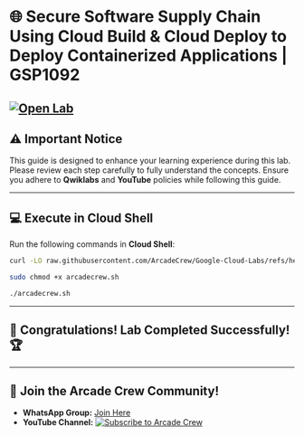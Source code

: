 # 🌐 Secure Software Supply Chain Using Cloud Build & Cloud Deploy to Deploy Containerized Applications | GSP1092
[![Open Lab](https://img.shields.io/badge/Open-Lab-pink?style=flat)](https://www.cloudskillsboost.google/focuses/50453?parent=catalog) 
---

## ⚠️ **Important Notice**  
This guide is designed to enhance your learning experience during this lab. Please review each step carefully to fully understand the concepts. Ensure you adhere to **Qwiklabs** and **YouTube** policies while following this guide.  

---

## 💻 **Execute in Cloud Shell**  
Run the following commands in **Cloud Shell**:  
```bash
curl -LO raw.githubusercontent.com/ArcadeCrew/Google-Cloud-Labs/refs/heads/main/APIs%20Explorer%20Cloud%20Storage/arcadecrew.sh

sudo chmod +x arcadecrew.sh

./arcadecrew.sh
```  
---

## 🎉 **Congratulations! Lab Completed Successfully!** 🏆  

---

## 🤝 **Join the Arcade Crew Community!**  

- **WhatsApp Group:** [Join Here](https://chat.whatsapp.com/KkNEauOhBQXHdVcmqIlv9F)  
- **YouTube Channel:** [![Subscribe to Arcade Crew](https://img.shields.io/badge/YouTube-Arcade%20Crew-red?style=flat&logo=youtube)](https://www.youtube.com/@Arcade61432?sub_confirmation=1)  
